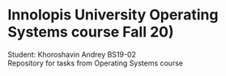 # Innolopis University Operating Systems course Fall 20)
Student: Khoroshavin Andrey BS19-02\
Repository for tasks from Operating Systems course
